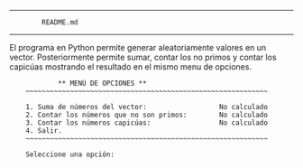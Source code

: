 ---------------------------------
            README.md
---------------------------------

El programa en Python permite generar aleatoriamente valores en un vector.
Posteriormente permite sumar, contar los no primos y contar los capicúas mostrando el resultado en el mismo menu de opciones.

                ** MENÚ DE OPCIONES **
        ~~~~~~~~~~~~~~~~~~~~~~~~~~~~~~~~~~~~~~~~~~~~~~~~~~~~~~~~~~~~

        1. Suma de números del vector:                  No calculado
        2. Contar los números que no son primos:        No calculado
        3. Contar los números capicúas:                 No calculado
        4. Salir.
        ~~~~~~~~~~~~~~~~~~~~~~~~~~~~~~~~~~~~~~~~~~~~~~~~~~~~~~~~~~~~

        Seleccione una opción: 

